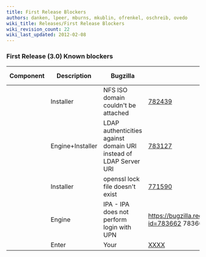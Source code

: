 ```yaml
---
title: First Release Blockers
authors: danken, lpeer, mburns, mkublin, ofrenkel, oschreib, ovedo
wiki_title: Releases/First Release Blockers
wiki_revision_count: 22
wiki_last_updated: 2012-02-08
---
```


### First Release (3.0) Known blockers

| Component          | Description                                                       | Bugzilla                                                     | Status     | Fixed in version        |
|--------------------|-------------------------------------------------------------------|--------------------------------------------------------------|------------|-------------------------|
| | Installer        | NFS ISO domain couldn't be attached                               | [782439](https://bugzilla.redhat.com/show_bug.cgi?id=782439) | Fixed      | Merged into engine_3.0 |
| | Engine+Installer | LDAP authenticities against domain URI instead of LDAP Server URI | [783127](https://bugzilla.redhat.com/show_bug.cgi?id=783127) | Fixed      |                         |
| | Installer        | openssl lock file doesn't exist                                   | [771590](https://bugzilla.redhat.com/show_bug.cgi?id=771590) | Fixed      | Merged into engine_3.0 |
| | Engine           | IPA - IPA does not perform login with UPN                         | <https://bugzilla.redhat.com/show_bug.cgi?id=783662> 783662] | POSTED fix |                         |
| | Enter            | Your                                                              | [XXXX](https://bugzilla.redhat.com/show_bug.cgi?id=XXXX)     | BUG        | HERE                    |
